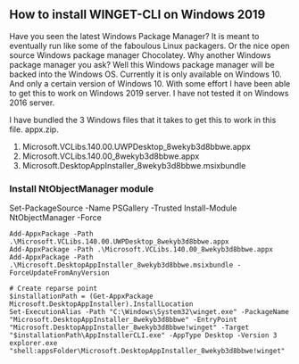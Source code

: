 ## How to install WINGET-CLI on Windows 2019  

Have you seen the latest Windows Package Manager? It is meant to eventually run like some of the faboulous Linux packagers. Or the nice open source Windows package manager Chocolatey. Why another Windows package manager you ask? Well this Windows package manager will be backed into the Windows OS. Currently it is only available on Windows 10. And only a certain version of Windows 10. With some effort I have been able to get this to work on Windows 2019 server. I have not tested it on Windows 2016 server.

I have bundled the 3 Windows files that it takes to get this to work in this file. appx.zip.   

1. Microsoft.VCLibs.140.00.UWPDesktop_8wekyb3d8bbwe.appx
2. Microsoft.VCLibs.140.00_8wekyb3d8bbwe.appx
3. Microsoft.DesktopAppInstaller_8wekyb3d8bbwe.msixbundle

### Install NtObjectManager module
Set-PackageSource -Name PSGallery -Trusted
Install-Module NtObjectManager -Force

```
Add-AppxPackage -Path .\Microsoft.VCLibs.140.00.UWPDesktop_8wekyb3d8bbwe.appx
Add-AppxPackage -Path .\Microsoft.VCLibs.140.00_8wekyb3d8bbwe.appx
Add-AppxPackage -Path .\Microsoft.DesktopAppInstaller_8wekyb3d8bbwe.msixbundle -ForceUpdateFromAnyVersion

# Create reparse point 
$installationPath = (Get-AppxPackage Microsoft.DesktopAppInstaller).InstallLocation
Set-ExecutionAlias -Path "C:\Windows\System32\winget.exe" -PackageName "Microsoft.DesktopAppInstaller_8wekyb3d8bbwe" -EntryPoint "Microsoft.DesktopAppInstaller_8wekyb3d8bbwe!winget" -Target "$installationPath\AppInstallerCLI.exe" -AppType Desktop -Version 3
explorer.exe "shell:appsFolder\Microsoft.DesktopAppInstaller_8wekyb3d8bbwe!winget"

